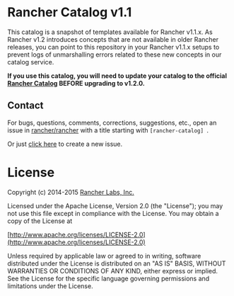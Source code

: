# Rancher Catalog v1.1

This catalog is a snapshot of templates available for Rancher v1.1.x. As Rancher v1.2 introduces concepts that are not available in older Rancher releases, you can point to this repository in your Rancher v1.1.x setups to prevent logs of unmarshalling errors related to these new concepts in our catalog service.

**If you use this catalog, you will need to update your catalog to the official [Rancher Catalog](https://github.com/rancher/rancher-catalog) BEFORE upgrading to v1.2.0.**

## Contact
For bugs, questions, comments, corrections, suggestions, etc., open an issue in
 [rancher/rancher](//github.com/rancher/rancher/issues) with a title starting with `[rancher-catalog] `.

Or just [click here](//github.com/rancher/rancher/issues/new?title=%5Brancher-catalog%5D%20) to create a new issue.

# License
Copyright (c) 2014-2015 [Rancher Labs, Inc.](http://rancher.com)

Licensed under the Apache License, Version 2.0 (the "License");
you may not use this file except in compliance with the License.
You may obtain a copy of the License at

[http://www.apache.org/licenses/LICENSE-2.0](http://www.apache.org/licenses/LICENSE-2.0)

Unless required by applicable law or agreed to in writing, software
distributed under the License is distributed on an "AS IS" BASIS,
WITHOUT WARRANTIES OR CONDITIONS OF ANY KIND, either express or implied.
See the License for the specific language governing permissions and
limitations under the License.
